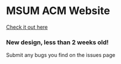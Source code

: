 # MSUM ACM Website

[Check it out here](http://msumacm.org)

### New design, less than 2 weeks old!

Submit any bugs you find on the issues page
